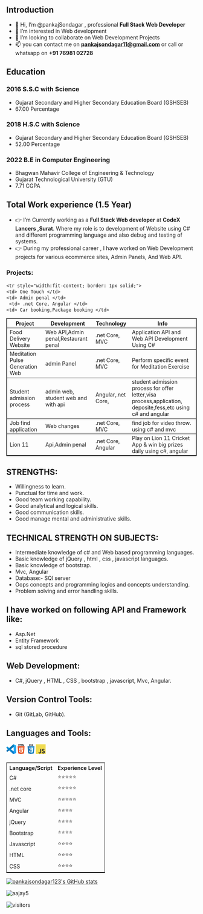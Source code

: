 
## Introduction
- 👋 Hi, I’m @pankajSondagar , professional **Full Stack Web Developer**
- 👀 I’m interested in Web development
- 💞️ I’m looking to collaborate on Web Development Projects
- 📫 you can contact me on **pankajsondagar11@gmail.com** or call or whatsapp on **+91 76981 02728**


## Education
### 2016 S.S.C with Science
- Gujarat Secondary and Higher Secondary Education Board (GSHSEB)
- 67.00 Percentage


### 2018 H.S.C with Science
- Gujarat Secondary and Higher Secondary Education Board (GSHSEB)
- 52.00 Percentage


### 2022 B.E in Computer Engineering
- Bhagwan Mahavir College of Engineering & Technology
- Gujarat Technological University (GTU)
- 7.71 CGPA


## Total Work experience (1.5 Year)
- 👉 I’m Currently working as a **Full Stack Web developer** at **CodeX Lancers ,Surat**.  Where my role is to development of Website using C# and different  programming language and also debug and testing of systems.
- 👉 During my professional career , I have worked on Web Development projects for various ecommerce sites, Admin Panels, And Web API.

<h3>Projects:</h3>
<table style="width:fit-content; border: 1px solid;">
 <tr style="width:fit-content; border: 1px solid;">
    <th> Project </th>
    <th> Development </th>
    <th> Technology </th>
    <th> Info </th>
  </tr>
  <tr style="width:fit-content; border: 1px solid;">
    <td> Food Delivery Website </td>
    <td> Web API,Admin penal,Restaurant penal </td>
    <td> .net Core, MVC </td>
    <td> Application API and Web API Development Using C# </td>
  </tr>
  <tr style="width:fit-content; border: 1px solid;">
    <td> Meditation Pulse Generation Web </td>
    <td> admin Panel </td>
     <td> .net Core, MVC </td>
    <td> Perform specific event for Meditation Exercise </td>
  </tr>
   <tr style="width:fit-content; border: 1px solid;">
    <td> Student admission process </td>
    <td> admin web, student web and with api </td>
     <td> Angular,.net Core, </td>
    <td> student admission process for offer letter,visa process,application, deposite,fess,etc using c# and angular </td>
  </tr>
   <tr style="width:fit-content; border: 1px solid;">
    <td> Job find application </td>
    <td> Web changes </td>
     <td> .net Core, MVC </td>
    <td> find job for video throw. using c# and mvc </td>
  </tr>
    <tr style="width:fit-content; border: 1px solid;">
    <td> Lion 11 </td>
    <td> Api,Admin penal </td>
     <td> .net Core, Angular </td>
    <td> Play on Lion 11 Cricket App & win big prizes daily using c#, angular </td>
  </tr>
    
    <tr style="width:fit-content; border: 1px solid;">
    <td> One Touch </td>
    <td> Admin penal </td>
     <td> .net Core, Angular </td>
    <td> Car booking,Package booking </td>
  </tr>
</table>


## STRENGTHS:
- Willingness to learn.
- Punctual for time and work.
- Good team working capability.
- Good analytical and logical skills.
- Good communication skills.
- Good manage mental and administrative skills.

## TECHNICAL STRENGTH ON SUBJECTS:
- Intermediate knowledge of c# and Web based programming languages.
- Basic knowledge of jQuery , html , css , javascript languages.
- Basic knowledge of bootstrap.
- Mvc, Angular
- Database:- SQl server
- Oops concepts and programming logics and concepts understanding.
- Problem solving and error handling skills.


## I have worked on following API and Framework like:
- Asp.Net
- Entity Framework
- sql stored procedure


## Web Development:

- C#, jQuery , HTML , CSS , bootstrap , javascript, Mvc, Angular. 


## Version Control Tools:

- Git (GitLab, GitHub). 



## Languages and Tools:
<img align="left" alt="Visual Studio Code" width="26px" src="https://raw.githubusercontent.com/github/explore/80688e429a7d4ef2fca1e82350fe8e3517d3494d/topics/visual-studio-code/visual-studio-code.png" />
<img align="left" alt="HTML5" width="26px" src="https://raw.githubusercontent.com/github/explore/80688e429a7d4ef2fca1e82350fe8e3517d3494d/topics/html/html.png" />
<img align="left" alt="CSS3" width="26px" src="https://raw.githubusercontent.com/github/explore/80688e429a7d4ef2fca1e82350fe8e3517d3494d/topics/css/css.png" />
<img align="left" alt="JavaScript" width="26px" src="https://raw.githubusercontent.com/github/explore/80688e429a7d4ef2fca1e82350fe8e3517d3494d/topics/javascript/javascript.png"/>
<br/><br/>


<table style="width:fit-content; border: 1px solid;">
    <tr>
    <th> Language/Script </th>
    <th> Experience Level</th>
  </tr>
  <tr>
    <td> C# </td>
    <td>&#11088;&#11088;&#11088;&#11088;&#11088;</td>
  </tr>
  <tr>
    <td> .net core </td>
    <td>&#11088;&#11088;&#11088;&#11088;&#11088;</td>
  </tr>
  <tr>
    <td> MVC </td>
    <td>&#11088;&#11088;&#11088;&#11088;&#11088;</td>
  </tr>
  <tr>
    <td> Angular </td>
    <td>&#11088;&#11088;&#11088;&#11088;</td>
  </tr>
  <tr>
    <td> jQuery </td>
    <td>&#11088;&#11088;&#11088;&#11088;</td>
  </tr>
  <tr>
    <td> Bootstrap </td>
    <td>&#11088;&#11088;&#11088;&#11088;</td>
  </tr>
  <tr>
    <td> Javascript </td>
    <td>&#11088;&#11088;&#11088;&#11088;</td>
  </tr>
  <tr>
    <td> HTML </td>
    <td>&#11088;&#11088;&#11088;&#11088;</td>
  </tr>
  <tr>
    <td> CSS </td>
    <td>&#11088;&#11088;&#11088;&#11088;</td>
  </tr>
</table>

[![pankajsondagar123's GitHub stats](https://github-readme-stats.vercel.app/api?username=pankajsondagar123&show_icons=true&theme=radical)
](https://github.com/anuraghazra/github-readme-stats)

<p ><img  src="https://github-readme-streak-stats.herokuapp.com/?user=pankajsondagar123&theme=dark" width="494" height="195"  alt="aajay5" /></p>


![visitors](https://visitor-badge.glitch.me/badge?page_id=pankajsondagar123.visitor-badge)

<!---
pankajsondagar123/pankajsondagar123 is a ✨ special ✨ repository because its `README.md` (this file) appears on your GitHub profile.
You can click the Preview link to take a look at your changes.
--->


